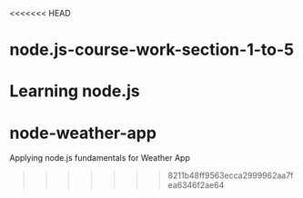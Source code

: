 <<<<<<< HEAD
# node.js-course-work-section-1-to-5
Learning node.js 
=======
# node-weather-app
Applying node.js fundamentals for Weather App
>>>>>>> 8211b48ff9563ecca2999962aa7fea6346f2ae64
